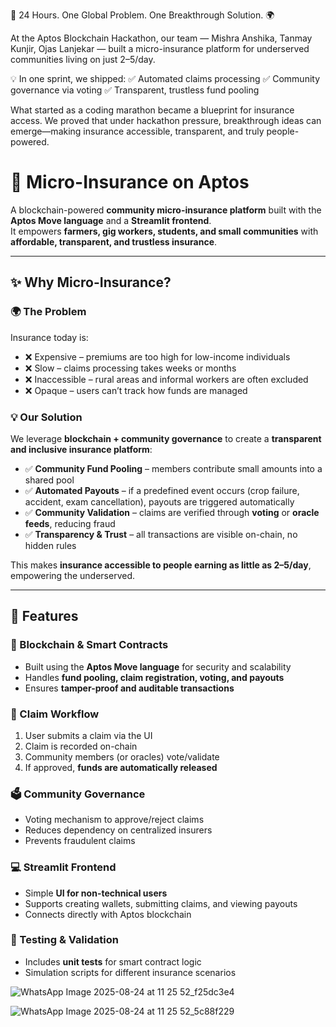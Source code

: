🚀 24 Hours. One Global Problem. One Breakthrough Solution. 🌍

At the Aptos Blockchain Hackathon, our team — Mishra Anshika, Tanmay Kunjir, Ojas Lanjekar — built a micro-insurance platform for underserved communities living on just $2–$5/day.

💡 In one sprint, we shipped:
✅ Automated claims processing
✅ Community governance via voting
✅ Transparent, trustless fund pooling

What started as a coding marathon became a blueprint for insurance access. We proved that under hackathon pressure, breakthrough ideas can emerge—making insurance accessible, transparent, and truly people-powered.

# 🌱 Micro-Insurance on Aptos

A blockchain-powered **community micro-insurance platform** built with the **Aptos Move language** and a **Streamlit frontend**.  
It empowers **farmers, gig workers, students, and small communities** with **affordable, transparent, and trustless insurance**.

---

## ✨ Why Micro-Insurance?

### 🌍 The Problem
Insurance today is:
- ❌ Expensive – premiums are too high for low-income individuals  
- ❌ Slow – claims processing takes weeks or months  
- ❌ Inaccessible – rural areas and informal workers are often excluded  
- ❌ Opaque – users can’t track how funds are managed  

### 💡 Our Solution
We leverage **blockchain + community governance** to create a **transparent and inclusive insurance platform**:
- ✅ **Community Fund Pooling** – members contribute small amounts into a shared pool  
- ✅ **Automated Payouts** – if a predefined event occurs (crop failure, accident, exam cancellation), payouts are triggered automatically  
- ✅ **Community Validation** – claims are verified through **voting** or **oracle feeds**, reducing fraud  
- ✅ **Transparency & Trust** – all transactions are visible on-chain, no hidden rules  

This makes **insurance accessible to people earning as little as $2–$5/day**, empowering the underserved.

---

## 🚀 Features

### 🔗 Blockchain & Smart Contracts
- Built using the **Aptos Move language** for security and scalability  
- Handles **fund pooling, claim registration, voting, and payouts**  
- Ensures **tamper-proof and auditable transactions**  

### 🧾 Claim Workflow
1. User submits a claim via the UI  
2. Claim is recorded on-chain  
3. Community members (or oracles) vote/validate  
4. If approved, **funds are automatically released**  

### 🗳️ Community Governance
- Voting mechanism to approve/reject claims  
- Reduces dependency on centralized insurers  
- Prevents fraudulent claims  

### 💻 Streamlit Frontend
- Simple **UI for non-technical users**  
- Supports creating wallets, submitting claims, and viewing payouts  
- Connects directly with Aptos blockchain  

### 🧪 Testing & Validation
- Includes **unit tests** for smart contract logic  
- Simulation scripts for different insurance scenarios  

![WhatsApp Image 2025-08-24 at 11 25 52_f25dc3e4](https://github.com/user-attachments/assets/0c6618a9-b2dc-40c5-bb5f-e40bec877aa0)


![WhatsApp Image 2025-08-24 at 11 25 52_5c88f229](https://github.com/user-attachments/assets/6ec32b61-c635-4cc0-a779-af63afa4a058)

